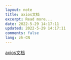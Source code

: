 ```yaml
---
layout: note
title: axios文档
excerpt: Read more...
date: 2022-5-29 14:17:11
updated: 2022-5-29 14:17:11
comments: false
lang: zh-CN
---
```


[axios文档](https://www.kancloud.cn/yunye/axios/234845)
  